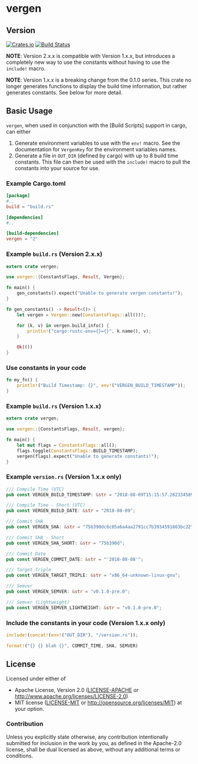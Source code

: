 # vergen
## Version
[![Crates.io](https://img.shields.io/crates/v/vergen.svg)](https://crates.io/crates/vergen)
[![Build
Status](https://travis-ci.org/rustyhorde/vergen.svg?branch=master)](https://travis-ci.org/rustyhorde/vergen)

**NOTE**: Version 2.x.x is compatible with Version 1.x.x, but introduces a completely new way to use the
constants without having to use the `include!` macro.

**NOTE**: Version 1.x.x is a breaking change from the 0.1.0 series.  This crate no longer generates functions
to display the build time information, but rather generates constants.  See below for more detail.

## Basic Usage
`vergen`, when used in conjunction with the [Build Scripts] support in
cargo, can either

1. Generate environment variables to use with the `env!` macro.  See the
documentation for `VergenKey` for the environment variables names.
2. Generate a file in `OUT_DIR` (defined by cargo) with up to 8 build time
constants.  This file can then be used with the `include!` macro to pull the
constants into your source for use.

### Example Cargo.toml
```toml
[package]
#..
build = "build.rs"

[dependencies]
#..

[build-dependencies]
vergen = "2"
```

### Example `build.rs` (Version 2.x.x)

```rust
extern crate vergen;

use vergen::{ConstantsFlags, Result, Vergen};

fn main() {
    gen_constants().expect("Unable to generate vergen constants!");
}

fn gen_constants() -> Result<()> {
    let vergen = Vergen::new(ConstantsFlags::all())?;

    for (k, v) in vergen.build_info() {
        println!("cargo:rustc-env={}={}", k.name(), v);
    }

    Ok(())
}
```

### Use constants in your code
```rust
fn my_fn() {
    println!("Build Timestamp: {}", env!("VERGEN_BUILD_TIMESTAMP"));
}
```

### Example `build.rs` (Version 1.x.x)
```rust
extern crate vergen;

use vergen::{ConstantsFlags, Result, vergen};

fn main() {
    let mut flags = ConstantsFlags::all();
    flags.toggle(ConstantsFlags::BUILD_TIMESTAMP);
    vergen(flags).expect("Unable to generate constants!");
}
```

### Example `version.rs` (Version 1.x.x only)
```rust
/// Compile Time (UTC)
pub const VERGEN_BUILD_TIMESTAMP: &str = "2018-08-09T15:15:57.282334589+00:00";

/// Compile Time - Short (UTC)
pub const VERGEN_BUILD_DATE: &str = "2018-08-09";

/// Commit SHA
pub const VERGEN_SHA: &str = "75b390dc6c05a6a4aa2791cc7b3934591803bc22";

/// Commit SHA - Short
pub const VERGEN_SHA_SHORT: &str = "75b390d";

/// Commit Date
pub const VERGEN_COMMIT_DATE: &str = "'2018-08-08'";

/// Target Triple
pub const VERGEN_TARGET_TRIPLE: &str = "x86_64-unknown-linux-gnu";

/// Semver
pub const VERGEN_SEMVER: &str = "v0.1.0-pre.0";

/// Semver (Lightweight)
pub const VERGEN_SEMVER_LIGHTWEIGHT: &str = "v0.1.0-pre.0";
```

### Include the constants in your code (Version 1.x.x only)
```rust
include!(concat!(env!("OUT_DIR"), "/version.rs"));

format!("{} {} blah {}", COMMIT_TIME, SHA, SEMVER)
```

## License

Licensed under either of
 * Apache License, Version 2.0 ([LICENSE-APACHE](LICENSE-APACHE) or http://www.apache.org/licenses/LICENSE-2.0)
 * MIT license ([LICENSE-MIT](LICENSE-MIT) or http://opensource.org/licenses/MIT)
at your option.

### Contribution

Unless you explicitly state otherwise, any contribution intentionally submitted
for inclusion in the work by you, as defined in the Apache-2.0 license, shall be dual licensed as above, without any
additional terms or conditions.
